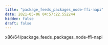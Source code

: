 ```yaml
---
title: "package_feeds_packages_node-ffi-napi"
date: 2021-05-06 04:57:22.552244
hidden: false
draft: false
---
```


x86/64/package_feeds_packages_node-ffi-napi

